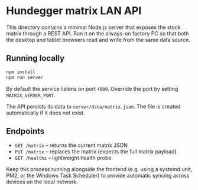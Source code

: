 # Hundegger matrix LAN API

This directory contains a minimal Node.js server that exposes the stock matrix
through a REST API. Run it on the always-on factory PC so that both the desktop
and tablet browsers read and write from the same data source.

## Running locally

```bash
npm install
npm run server
```

By default the service listens on port `4000`. Override the port by setting
`MATRIX_SERVER_PORT`.

The API persists its data to `server/data/matrix.json`. The file is created
automatically if it does not exist.

## Endpoints

- `GET /matrix` – returns the current matrix JSON
- `PUT /matrix` – replaces the matrix (expects the full matrix payload)
- `GET /healthz` – lightweight health probe

Keep this process running alongside the frontend (e.g. using a systemd unit,
PM2, or the Windows Task Scheduler) to provide automatic syncing across
devices on the local network.
